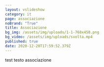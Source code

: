 ```yaml
---
layout: vslideshow
category: it
page: associazione
noBrand: "True"
title: Associazione
bg_img: /assets/img/uploads/1-1-768x458.png
bg_video: /assets/img/uploads/svolta.mp4
published: true
date: 2020-12-20T17:59:52.379Z
---
```

test testo associazione
